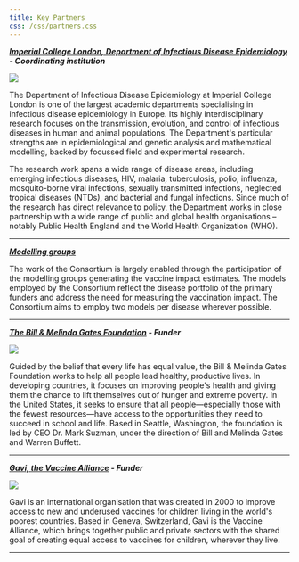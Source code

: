 ```yaml
---
title: Key Partners
css: /css/partners.css
---
```



***[Imperial College London, Department of Infectious Disease Epidemiology](https://www.imperial.ac.uk/school-public-health/infectious-disease-epidemiology/) - Coordinating institution***

<a href="https://www.imperial.ac.uk/school-public-health/infectious-disease-epidemiology/"><img src="/img/ICL_logo.png" /></a>     

The Department of Infectious Disease Epidemiology at Imperial College London is one of the largest academic departments specialising in infectious disease epidemiology in Europe. Its highly interdisciplinary research focuses on the transmission, evolution, and control of infectious diseases in human and animal populations. The Department's particular strengths are in epidemiological and genetic analysis and mathematical modelling, backed by focussed field and experimental research.
	
The research work spans a wide range of disease areas, including emerging infectious diseases, HIV, malaria, tuberculosis, polio, influenza, mosquito-borne viral infections, sexually transmitted infections, neglected tropical diseases (NTDs), and bacterial and fungal infections. Since much of the research has direct relevance to policy, the Department works in close partnership with a wide range of public and global health organisations – notably Public Health England and the World Health Organization (WHO).



---

***[Modelling groups](/modellers)***

The work of the Consortium is largely enabled through the participation of the modelling groups generating the vaccine impact estimates. The models employed by the Consortium reflect the disease portfolio of the primary funders and address the need for measuring the vaccination impact. The Consortium aims to employ two models per disease wherever possible.   

---   
   
<div id="funders"></div>      
   
***[The Bill & Melinda Gates Foundation](http://www.gatesfoundation.org/) - Funder***   

<a href="http://www.gatesfoundation.org/"><img src="/img/Bill-Melinda-Gates-Foundation-Logo.png" /><a/>  

Guided by the belief that every life has equal value, the Bill & Melinda Gates Foundation works to help all people lead healthy, productive lives. In developing countries, it focuses on improving people's health and giving them the chance to lift themselves out of hunger and extreme poverty. In the United States, it seeks to ensure that all people—especially those with the fewest resources—have access to the opportunities they need to succeed in school and life. Based in Seattle, Washington, the foundation is led by CEO Dr. Mark Suzman, under the direction of Bill and Melinda Gates and Warren Buffett.        

--- 

***[Gavi, the Vaccine Alliance](http://www.gavi.org/) - Funder***         
    
<a href="http://www.gavi.org/"><img src="/img/Gavi_logo.png" /></a>      

Gavi is an international organisation that was created in 2000 to improve access to new and underused vaccines for children living in the world's poorest countries. Based in Geneva, Switzerland, Gavi is the Vaccine Alliance, which brings together public and private sectors with the shared goal of creating equal access to vaccines for children, wherever they live.       
	
--- 


